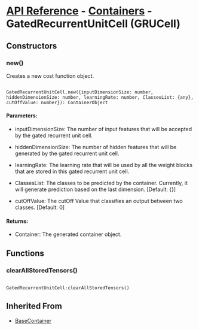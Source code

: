 # [API Reference](../../API.md) - [Containers](../Containers.md) - GatedRecurrentUnitCell (GRUCell)

## Constructors

### new()

Creates a new cost function object.

```

GatedRecurrentUnitCell.new({inputDimensionSize: number, hiddenDimensionSize: number, learningRate: number, ClassesList: {any}, cutOffValue: number}): ContainerObject

```

#### Parameters:

* inputDimensionSize: The number of input features that will be accepted by the gated recurrent unit cell.

* hiddenDimensionSize: The number of hidden features that will be generated by the gated recurrent unit cell.

* learningRate: The learning rate that will be used by all the weight blocks that are stored in this gated recurrent unit cell.

* ClassesList: The classes to be predicted by the container. Currently, it will generate prediction based on the last dimension. [Default: {}]

* cutOffValue: The cutOff Value that classifies an output between two classes. [Default: 0]

#### Returns:

* Container: The generated container object.

## Functions

### clearAllStoredTensors()

```

GatedRecurrentUnitCell:clearAllStoredTensors()

```

## Inherited From

* [BaseContainer](../BaseContainer.md)
